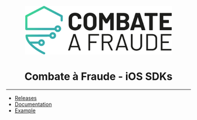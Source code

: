<div align="center">
  
  [<img width="400px" src="/resources/combateafraude_logo.png?raw=true">](https://combateafraude.com)

  # Combate à Fraude - iOS SDKs
</div>

<hr>

- [Releases](https://github.com/combateafraude/iOS/tree/releases)
- [Documentation](https://docs.combateafraude.com/docs/mobile/ios/getting-started/)
- [Example](https://www.youtube.com/watch?v=HdTzIvI0FRc)
